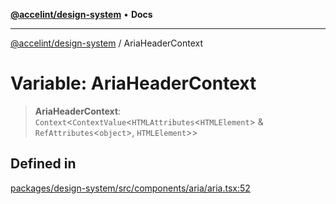 [**@accelint/design-system**](../README.md) • **Docs**

***

[@accelint/design-system](../README.md) / AriaHeaderContext

# Variable: AriaHeaderContext

> **AriaHeaderContext**: `Context`\<`ContextValue`\<`HTMLAttributes`\<`HTMLElement`\> & `RefAttributes`\<`object`\>, `HTMLElement`\>\>

## Defined in

[packages/design-system/src/components/aria/aria.tsx:52](https://github.com/gohypergiant/standard-toolkit/blob/258694cea8ed8bbd956b3cf5da47c2c9debcf127/packages/design-system/src/components/aria/aria.tsx#L52)
